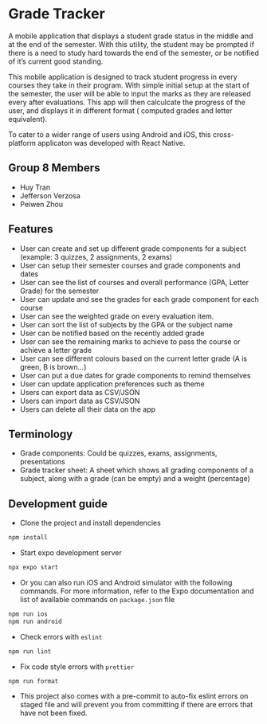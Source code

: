 # Grade Tracker
A mobile application that displays a student grade status  in the middle and at the end of the semester. With this utility, the student may be prompted if there is a need to study hard towards the end of the semester, or be notified of it’s current good standing. 

This mobile application is designed to track  student progress in every courses they take in their program. With simple initial setup at the start of the semester, the user will be able to input  the marks as they are released every after evaluations. This app will then calculcate the progress of the user, and displays it in different format ( computed grades and letter equivalent).

To cater to a wider range of users using Android and iOS, this cross-platform applicaton was developed with React Native.

## Group 8 Members
- Huy Tran
- Jefferson Verzosa
- Peiwen Zhou

## Features
- User can create and set up different grade components for a subject (example: 3 quizzes, 2 assignments, 2 exams)
- User can setup their semester courses and grade components and dates
- User can see the list of courses and overall performance (GPA, Letter Grade) for the semester
- User can update and see the grades for each grade component for each course
- User can see the weighted grade on every evaluation item.
- User can sort the list of subjects by the GPA or the subject name
- User can be notified based on the recently added grade
- User can see the remaining marks to achieve to pass the course or achieve a letter grade
- User can see different colours based on the current letter grade (A is green, B is brown...)
- User can put a due dates for grade components to remind themselves
- User can update application preferences such as theme
- Users can export data as CSV/JSON
- Users can import data as CSV/JSON
- Users can delete all their data on the app

## Terminology
- Grade components: Could be quizzes, exams, assignments, presentations
- Grade tracker sheet: A sheet which shows all grading components of a subject, along with
a grade (can be empty) and a weight (percentage)

## Development guide
- Clone the project and install dependencies
```sh
npm install
```

- Start expo development server
```sh
npx expo start
```

- Or you can also run iOS and Android simulator with the following commands. For more information,
refer to the Expo documentation and list of available commands on `package.json` file
```sh
npm run ios
npm run android
```

- Check errors with `eslint`
```sh
npm run lint
```

- Fix code style errors with `prettier`
```sh
npm run format
```

- This project also comes with a pre-commit to auto-fix eslint errors on staged file and will
prevent you from committing if there are errors that have not been fixed.